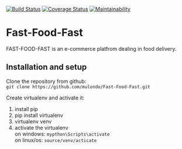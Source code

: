 [![Build Status](https://travis-ci.org/mulondo/Fast-Food-Fast.svg?branch=develop)](https://travis-ci.org/mulondo/Fast-Food-Fast) [![Coverage Status](https://coveralls.io/repos/github/mulondo/Fast-Food-Fast/badge.svg?branch=api)](https://coveralls.io/github/mulondo/Fast-Food-Fast?branch=api) [![Maintainability](https://api.codeclimate.com/v1/badges/ed9209343cc8dbd0879d/maintainability)](https://codeclimate.com/github/mulondo/Fast-Food-Fast/maintainability)

# Fast-Food-Fast
FAST-FOOD-FAST is an e-commerce platfrom dealing in food delivery.

## Installation and setup
Clone the repository from github:<br/>
```git clone https://github.com/mulondo/Fast-Food-Fast.git```

Create virtualenv and activate it:
1. install pip
2. pip install virtualenv
3. virtualenv venv
4. activate the virtualenv<br/>
on windows:
```mypthon\Scripts\activate ```<br/>
on linux/os:
```source/venv/acticate```
